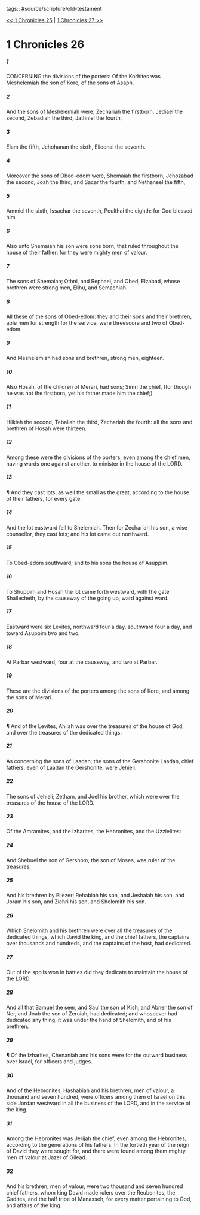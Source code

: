 tags:: #source/scripture/old-testament

[<< 1 Chronicles 25](source/scripture/old-testament/13_1_Chronicles/1_Chronicles_25.md) | [1 Chronicles 27 >>](source/scripture/old-testament/13_1_Chronicles/1_Chronicles_27.md)

# 1 Chronicles 26

##### 1

CONCERNING the divisions of the porters: Of the Korhites was Meshelemiah the son of Kore, of the sons of Asaph.

##### 2

And the sons of Meshelemiah were, Zechariah the firstborn, Jediael the second, Zebadiah the third, Jathniel the fourth,

##### 3

Elam the fifth, Jehohanan the sixth, Elioenai the seventh.

##### 4

Moreover the sons of Obed-edom were, Shemaiah the firstborn, Jehozabad the second, Joah the third, and Sacar the fourth, and Nethaneel the fifth,

##### 5

Ammiel the sixth, Issachar the seventh, Peulthai the eighth: for God blessed him.

##### 6

Also unto Shemaiah his son were sons born, that ruled throughout the house of their father: for they were mighty men of valour.

##### 7

The sons of Shemaiah; Othni, and Rephael, and Obed, Elzabad, whose brethren were strong men, Elihu, and Semachiah.

##### 8

All these of the sons of Obed-edom: they and their sons and their brethren, able men for strength for the service, were threescore and two of Obed-edom.

##### 9

And Meshelemiah had sons and brethren, strong men, eighteen.

##### 10

Also Hosah, of the children of Merari, had sons; Simri the chief, (for though he was not the firstborn, yet his father made him the chief;)

##### 11

Hilkiah the second, Tebaliah the third, Zechariah the fourth: all the sons and brethren of Hosah were thirteen.

##### 12

Among these were the divisions of the porters, even among the chief men, having wards one against another, to minister in the house of the LORD.

##### 13

¶ And they cast lots, as well the small as the great, according to the house of their fathers, for every gate.

##### 14

And the lot eastward fell to Shelemiah. Then for Zechariah his son, a wise counsellor, they cast lots; and his lot came out northward.

##### 15

To Obed-edom southward; and to his sons the house of Asuppim.

##### 16

To Shuppim and Hosah the lot came forth westward, with the gate Shallecheth, by the causeway of the going up, ward against ward.

##### 17

Eastward were six Levites, northward four a day, southward four a day, and toward Asuppim two and two.

##### 18

At Parbar westward, four at the causeway, and two at Parbar.

##### 19

These are the divisions of the porters among the sons of Kore, and among the sons of Merari.

##### 20

¶ And of the Levites, Ahijah was over the treasures of the house of God, and over the treasures of the dedicated things.

##### 21

As concerning the sons of Laadan; the sons of the Gershonite Laadan, chief fathers, even of Laadan the Gershonite, were Jehieli.

##### 22

The sons of Jehieli; Zetham, and Joel his brother, which were over the treasures of the house of the LORD.

##### 23

Of the Amramites, and the Izharites, the Hebronites, and the Uzzielites:

##### 24

And Shebuel the son of Gershom, the son of Moses, was ruler of the treasures.

##### 25

And his brethren by Eliezer; Rehabiah his son, and Jeshaiah his son, and Joram his son, and Zichri his son, and Shelomith his son.

##### 26

Which Shelomith and his brethren were over all the treasures of the dedicated things, which David the king, and the chief fathers, the captains over thousands and hundreds, and the captains of the host, had dedicated.

##### 27

Out of the spoils won in battles did they dedicate to maintain the house of the LORD.

##### 28

And all that Samuel the seer, and Saul the son of Kish, and Abner the son of Ner, and Joab the son of Zeruiah, had dedicated; and whosoever had dedicated any thing, it was under the hand of Shelomith, and of his brethren.

##### 29

¶ Of the Izharites, Chenaniah and his sons were for the outward business over Israel, for officers and judges.

##### 30

And of the Hebronites, Hashabiah and his brethren, men of valour, a thousand and seven hundred, were officers among them of Israel on this side Jordan westward in all the business of the LORD, and in the service of the king.

##### 31

Among the Hebronites was Jerijah the chief, even among the Hebronites, according to the generations of his fathers. In the fortieth year of the reign of David they were sought for, and there were found among them mighty men of valour at Jazer of Gilead.

##### 32

And his brethren, men of valour, were two thousand and seven hundred chief fathers, whom king David made rulers over the Reubenites, the Gadites, and the half tribe of Manasseh, for every matter pertaining to God, and affairs of the king.
